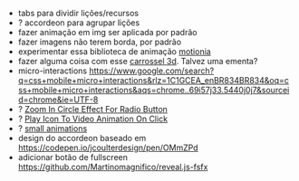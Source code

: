- tabs para dividir lições/recursos
- ? accordeon para agrupar lições
- fazer animação em img ser aplicada por padrão
- fazer imagens não terem borda, por padrão
- experimentar essa biblioteca de animação [motionia](https://dev.to/abhiprojectz/motionia-js-on-demand-lightweight-animation-library-54kj)
- fazer alguma coisa com esse [carrossel 3d](https://3dtransforms.desandro.com/carousel). Talvez uma ementa?
- micro-interactions https://www.google.com/search?q=css+mobile+micro+interactions&rlz=1C1GCEA_enBR834BR834&oq=css+mobile+micro+interactions&aqs=chrome..69i57j33.5440j0j7&sourceid=chrome&ie=UTF-8 
- ? [Zoom In Circle Effect For Radio Button](https://codemyui.com/zoom-in-circle-effect-for-radio-button/)
- ? [Play Icon To Video Animation On Click](https://codemyui.com/play-icon-to-video-animation-on-click/)
- ? [small animations](https://dribbble.com/shots/3560884-Heart-Splash)
- design do accordeon baseado em https://codepen.io/jcoulterdesign/pen/OMmZPd
- adicionar botão de fullscreen https://github.com/Martinomagnifico/reveal.js-fsfx

